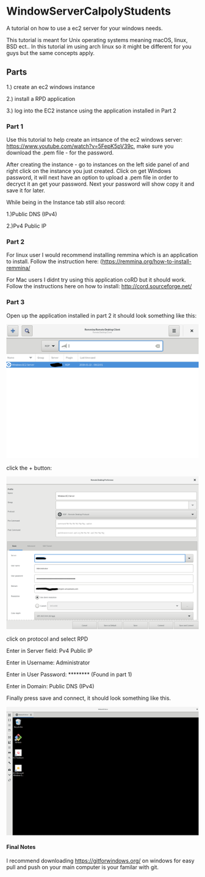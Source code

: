 # WindowServerCalpolyStudents
A tutorial on how to use a ec2 server for your windows needs.

This tutorial is meant for Unix operating systems meaning macOS, linux, BSD ect.. In this tutorial im using arch linux so it might be different for you guys but the same concepts apply.

## Parts
1.) create an ec2 windows instance

2.) install a RPD application

3.) log into the EC2 instance using the application installed in Part 2

### Part 1
Use this tutorial to help create an intsance of the ec2 windows server: https://www.youtube.com/watch?v=5FepK5pV39c, make sure you download the .pem file - for the password.

After creating the instance - go to instances on the left side panel of and right click on the instance you just created. Click on get Windows password, it will next have an option to upload a .pem file in order to decryct it an get your password. Next your password will show copy it and save it for later.

While being in the Instance tab still also record:

1.)Public DNS (IPv4)

2.)Pv4 Public IP



### Part 2
For linux user I would recommend installing remmina which is an application to install. Follow the instruction here: (https://remmina.org/how-to-install-remmina/

For Mac users I didnt try using this application coRD but it should work. Follow the instructions here on how to install: http://cord.sourceforge.net/

### Part 3

Open up the application installed in part 2 it should look something like this:

![image remmina](https://github.com/ByVictorrr/WindowServerCalpolyStudents/blob/master/ink.png)

click the + button:

![image remmina add ](https://github.com/ByVictorrr/WindowServerCalpolyStudents/blob/master/ink%20(1).png)

click on protocol and select RPD

Enter in Server field: Pv4 Public IP

Enter in  Username: Administrator

Enter in User Password: ******** (Found in part 1)

Enter in Domain: Public DNS (IPv4)


Finally press save and connect, it should look something like this.


![log in](https://github.com/ByVictorrr/WindowServerCalpolyStudents/blob/master/Screenshot%202019-01-13%20at%2012.49.08%20PM.png)

#### Final Notes

I recommend downloading https://gitforwindows.org/ on windows for easy pull and push on your main computer is your familar with git.



